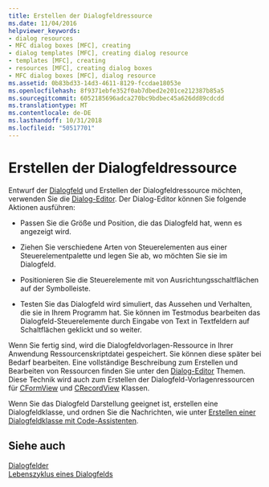 ```yaml
---
title: Erstellen der Dialogfeldressource
ms.date: 11/04/2016
helpviewer_keywords:
- dialog resources
- MFC dialog boxes [MFC], creating
- dialog templates [MFC], creating dialog resource
- templates [MFC], creating
- resources [MFC], creating dialog boxes
- MFC dialog boxes [MFC], dialog resource
ms.assetid: 0b83bd33-14d3-4611-8129-fccdae18053e
ms.openlocfilehash: 8f9371ebfe352f0ab7dbed2e201ce212387b85a5
ms.sourcegitcommit: 6052185696adca270bc9bdbec45a626dd89cdcdd
ms.translationtype: MT
ms.contentlocale: de-DE
ms.lasthandoff: 10/31/2018
ms.locfileid: "50517701"
---
```

# <a name="creating-the-dialog-resource"></a>Erstellen der Dialogfeldressource

Entwurf der [Dialogfeld](../mfc/dialog-boxes.md) und Erstellen der Dialogfeldressource möchten, verwenden Sie die [Dialog-Editor](../windows/dialog-editor.md). Der Dialog-Editor können Sie folgende Aktionen ausführen:

- Passen Sie die Größe und Position, die das Dialogfeld hat, wenn es angezeigt wird.

- Ziehen Sie verschiedene Arten von Steuerelementen aus einer Steuerelementpalette und legen Sie ab, wo möchten Sie sie im Dialogfeld.

- Positionieren Sie die Steuerelemente mit von Ausrichtungsschaltflächen auf der Symbolleiste.

- Testen Sie das Dialogfeld wird simuliert, das Aussehen und Verhalten, die sie in Ihrem Programm hat. Sie können im Testmodus bearbeiten das Dialogfeld-Steuerelemente durch Eingabe von Text in Textfeldern auf Schaltflächen geklickt und so weiter.

Wenn Sie fertig sind, wird die Dialogfeldvorlagen-Ressource in Ihrer Anwendung Ressourcenskriptdatei gespeichert. Sie können diese später bei Bedarf bearbeiten. Eine vollständige Beschreibung zum Erstellen und Bearbeiten von Ressourcen finden Sie unter den [Dialog-Editor](../windows/dialog-editor.md) Themen. Diese Technik wird auch zum Erstellen der Dialogfeld-Vorlagenressourcen für [CFormView](../mfc/reference/cformview-class.md) und [CRecordView](../mfc/reference/crecordview-class.md) Klassen.

Wenn Sie das Dialogfeld Darstellung geeignet ist, erstellen eine Dialogfeldklasse, und ordnen Sie die Nachrichten, wie unter [Erstellen einer Dialogfeldklasse mit Code-Assistenten](../mfc/creating-a-dialog-class-with-code-wizards.md).

## <a name="see-also"></a>Siehe auch

[Dialogfelder](../mfc/dialog-boxes.md)<br/>
[Lebenszyklus eines Dialogfelds](../mfc/life-cycle-of-a-dialog-box.md)

